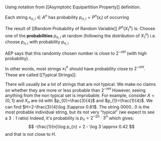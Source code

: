 Using notation from [[Asymptotic Equipartition Property]] definition.

Each string $x_{n,i}\in A^{n}$ has probability $p_{n,i}=P^{n}(x_{i})$ of occurring

The result of [[Random Probability of Random Variable]] $P^{n}(X_{1}^{n})$ is:
Choose one of the **probabilities** $p_{n,i}$ at random
(following the distribution of $X_{1}^{n}$)
i.e. choose $p_{n,i}$ with probability $p_{n,i}$

AEP says that this randomly chosen number is close to $2^{-nH}$ 
(with high probability).

In other words, most strings $x_{1}^{n}$ 
should have probability close to $2^{-nH}$.
These are called [[Typical Strings]].

There will usually be a lot of strings that are not typical.
We make no claims on whether they are more or less probable than $2^{-nH}$
However, seeing anything from the non typical set is improbable.
For example, consider $A=\{ 0,1 \}$ 
and $X_{n}$ are iid with $p_{0}=\frac{3}{4}$ and $p_{1}=\frac{1}{4}$.
We can find $H=2-\frac{3}{4}\log 3\approx 0.81$.
The string $0000\dots 0$ is the most probable individual string, 
but its not very "typical" (we expect to see a $3:1$ ratio)
Indeed, it's probability is $p_{n}=2^{-2n}\cdot 3^{n}$ which gives:
$$
-\frac{1}{n}\log p_{n} = 2 - \log 3 \approx 0.42
$$
and that is not close to $H$.
